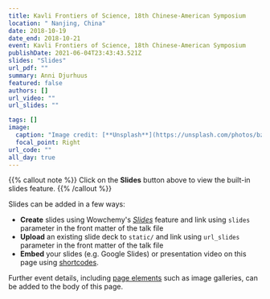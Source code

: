 ```yaml
---
title: Kavli Frontiers of Science, 18th Chinese-American Symposium
location: " Nanjing, China"
date: 2018-10-19
date_end: 2018-10-21
event: Kavli Frontiers of Science, 18th Chinese-American Symposium
publishDate: 2021-06-04T23:43:43.521Z
slides: "Slides"
url_pdf: ""
summary: Anni Djurhuus
featured: false
authors: []
url_video: ""
url_slides: ""

tags: []
image:
  caption: "Image credit: [**Unsplash**](https://unsplash.com/photos/bzdhc5b3Bxs)"
  focal_point: Right
url_code: ""
all_day: true
---
```


{{% callout note %}}
Click on the **Slides** button above to view the built-in slides feature.
{{% /callout %}}

Slides can be added in a few ways:

- **Create** slides using Wowchemy's [*Slides*](https://wowchemy.com/docs/managing-content/#create-slides) feature and link using `slides` parameter in the front matter of the talk file
- **Upload** an existing slide deck to `static/` and link using `url_slides` parameter in the front matter of the talk file
- **Embed** your slides (e.g. Google Slides) or presentation video on this page using [shortcodes](https://wowchemy.com/docs/writing-markdown-latex/).

Further event details, including [page elements](https://wowchemy.com/docs/writing-markdown-latex/) such as image galleries, can be added to the body of this page.
